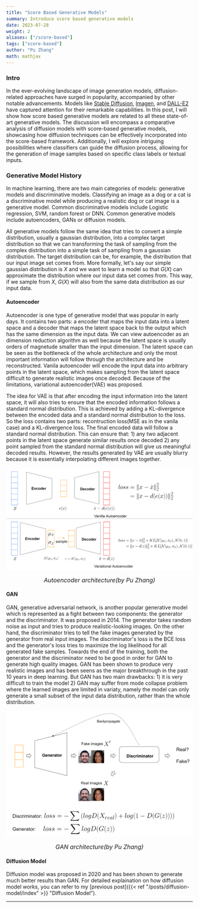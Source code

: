 ```yaml
---
title: "Score Based Generative Models"
summary: Introduce score based generative models
date: 2023-07-28
weight: 2
aliases: ["/score-based"]
tags: ["score-based"]
author: "Pu Zhang"
math: mathjax
---
```


### Intro

In the ever-evolving landscape of image generation models, diffusion-related approaches have surged in popularity, accompanied by other notable advancements. Models like [Stable Diffusion](https://stability.ai/blog/stable-diffusion-public-release), [Imagen](https://imagen.research.google/), and [DALL-E2](https://openai.com/dall-e-2) have captured attention for their remarkable capabilities. In this post, I will show how score based generative models are related to all these state-of-art generative models. The discussion will encompass a comparative analysis of diffusion models with score-based generative models, showcasing how diffusion techniques can be effectively incorporated into the score-based framework. Additionally, I will explore intriguing possibilities where classifiers can guide the diffusion process, allowing for the generation of image samples based on specific class labels or textual inputs. 

### Generative Model History

In machine learning, there are two main categories of models: generative models and discriminative models. Classifying an image as a dog or a cat is a discriminative model while producing a realistic dog or cat image is a generative model. Common discriminative models include Logistic regression, SVM, random forest or DNN. Common generative models include autoencoders, GANs or diffusion models. 

All generative models follow the same idea that tries to convert a simple distribution, usually a gaussian distribution, into a complex target distribution so that we can transforming the task of sampling from the complex distribution into a simple task of sampling from a gaussian distribution. The target distribution can be, for example, the distribution that our input image set comes from. More formally, let's say our simple gaussian distribution is $X$ and we want to learn a model so that $G(X)$ can approximate the distribution where our input data set comes from. This way, if we sample from $X$, $G(X)$ will also from the same data distribution as our input data.


#### Autoencoder
Autoencoder is one type of generative model that was popular in early days. It contains two parts: a encoder that maps the input data into a latent space and a decoder that maps the latent space back to the output which has the same dimension as the input data. We can view autoencoder as an dimension reduction algorithm as well because the latent space is usually orders of magnetude smaller than the input dimension. The latent space can be seen as the bottleneck of the whole architecture and only the most important information will follow through the architecture and be reconstructed. Vanila autoencoder will encode the input data into arbitrary points in the latent space, which makes sampling from the latent space difficult to generate realistic images once decoded. Because of the limitations, variational autoencoder(VAE) was proposed. 

The idea for VAE is that after encoding the input information into the latent space, it will also tries to ensure that the encoded information follows a standard normal distribution. This is achieved by adding a KL-divergence between the encoded data and a standard normal distribution to the loss. So the loss contains two parts: recontruction loss(MSE as in the vanila case) and a KL-divergence loss. The final encoded data will follow a standard normal distribution. This can ensure that: 1) any two adjacent points in the latent space generate similar results once decoded 2) any point sampled from the standard normal distribution will give us meaningful decoded results. However, the results generated by VAE are usually blurry because it is essentially interpolating different images together.


![autoencoder-arch](images/autoencoder-arch.png)
*<center><font size="3">Autoencoder architecture(by Pu Zhang)</font></center>*


#### GAN
GAN, generative adversarial network, is another popular generative model which is represented as a fight between two components: the generator and the discriminator. It was proposed in 2014. The generator takes random noise as input and tries to produce realistic-looking images. On the other hand, the discriminator tries to tell the fake images generated by the generator from real input images. The discriminator's loss is the BCE loss and the generator's loss tries to maximize the log likelihood for all generated fake samples. Towards the end of the training, both the generator and the discriminator need to be good in order for GAN to generate high quality images. GAN has been shown to produce very realistic images and has been seens as the major breakthrough in the past 10 years in deep learning. But GAN has two main drawbacks: 1) it is very difficult to train the model 2) GAN may suffer from mode collapse problem where the learned images are limited in variaty, namely the model can only generate a small subset of the input data distribution, rather than the whole distribution.

![gan-arch](images/gan-arch.png)
*<center><font size="3">GAN architecture(by Pu Zhang)</font></center>*


#### Diffusion Model
Diffusion model was proposed in 2020 and has been shown to generate much better results than GAN. For detailed explaination on how diffusion model works, you can refer to my [previous post]({{< ref "/posts/diffusion-model/index" >}} "Diffusion Model").


---